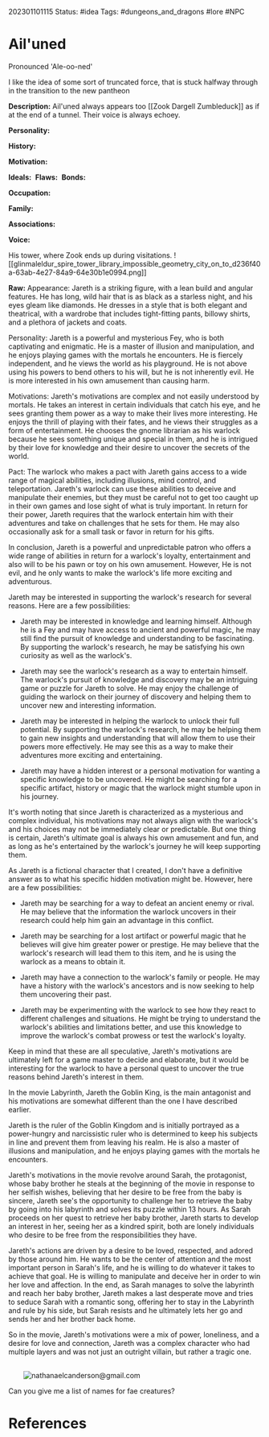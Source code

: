 202301101115
Status: #idea
Tags: #dungeons_and_dragons #lore #NPC 

# Ail'uned
Pronounced 'Ale-oo-ned'

I like the idea of some sort of truncated force, that is stuck halfway through in the transition to the new pantheon

**Description:** Ail'uned always appears too [[Zook Dargell Zumbleduck]] as if at the end of a tunnel. Their voice is always echoey.

**Personality:** 

**History:** 

**Motivation:** 

**Ideals:** 
**Flaws:** 
**Bonds:** 

**Occupation:** 

**Family:** 

**Associations:** 

**Voice:** 

His tower, where Zook ends up during visitations.
![[glinmaleldur_spire_tower_library_impossible_geometry_city_on_to_d236f40a-63ab-4e27-84a9-64e30b1e0994.png]]

**Raw:**
Appearance: Jareth is a striking figure, with a lean build and angular features. He has long, wild hair that is as black as a starless night, and his eyes gleam like diamonds. He dresses in a style that is both elegant and theatrical, with a wardrobe that includes tight-fitting pants, billowy shirts, and a plethora of jackets and coats.

Personality: Jareth is a powerful and mysterious Fey, who is both captivating and enigmatic. He is a master of illusion and manipulation, and he enjoys playing games with the mortals he encounters. He is fiercely independent, and he views the world as his playground. He is not above using his powers to bend others to his will, but he is not inherently evil. He is more interested in his own amusement than causing harm.

Motivations: Jareth's motivations are complex and not easily understood by mortals. He takes an interest in certain individuals that catch his eye, and he sees granting them power as a way to make their lives more interesting. He enjoys the thrill of playing with their fates, and he views their struggles as a form of entertainment. He chooses the gnome librarian as his warlock because he sees something unique and special in them, and he is intrigued by their love for knowledge and their desire to uncover the secrets of the world.

Pact: The warlock who makes a pact with Jareth gains access to a wide range of magical abilities, including illusions, mind control, and teleportation. Jareth's warlock can use these abilities to deceive and manipulate their enemies, but they must be careful not to get too caught up in their own games and lose sight of what is truly important. In return for their power, Jareth requires that the warlock entertain him with their adventures and take on challenges that he sets for them. He may also occasionally ask for a small task or favor in return for his gifts.

In conclusion, Jareth is a powerful and unpredictable patron who offers a wide range of abilities in return for a warlock's loyalty, entertainment and also will to be his pawn or toy on his own amusement. However, He is not evil, and he only wants to make the warlock's life more exciting and adventurous.

Jareth may be interested in supporting the warlock's research for several reasons. Here are a few possibilities:

-   Jareth may be interested in knowledge and learning himself. Although he is a Fey and may have access to ancient and powerful magic, he may still find the pursuit of knowledge and understanding to be fascinating. By supporting the warlock's research, he may be satisfying his own curiosity as well as the warlock's.
    
-   Jareth may see the warlock's research as a way to entertain himself. The warlock's pursuit of knowledge and discovery may be an intriguing game or puzzle for Jareth to solve. He may enjoy the challenge of guiding the warlock on their journey of discovery and helping them to uncover new and interesting information.
    
-   Jareth may be interested in helping the warlock to unlock their full potential. By supporting the warlock's research, he may be helping them to gain new insights and understanding that will allow them to use their powers more effectively. He may see this as a way to make their adventures more exciting and entertaining.
    
-   Jareth may have a hidden interest or a personal motivation for wanting a specific knowledge to be uncovered. He might be searching for a specific artifact, history or magic that the warlock might stumble upon in his journey.
    

It's worth noting that since Jareth is characterized as a mysterious and complex individual, his motivations may not always align with the warlock's and his choices may not be immediately clear or predictable. But one thing is certain, Jareth's ultimate goal is always his own amusement and fun, and as long as he's entertained by the warlock's journey he will keep supporting them.

As Jareth is a fictional character that I created, I don't have a definitive answer as to what his specific hidden motivation might be. However, here are a few possibilities:

-   Jareth may be searching for a way to defeat an ancient enemy or rival. He may believe that the information the warlock uncovers in their research could help him gain an advantage in this conflict.
    
-   Jareth may be searching for a lost artifact or powerful magic that he believes will give him greater power or prestige. He may believe that the warlock's research will lead them to this item, and he is using the warlock as a means to obtain it.
    
-   Jareth may have a connection to the warlock's family or people. He may have a history with the warlock's ancestors and is now seeking to help them uncovering their past.
    
-   Jareth may be experimenting with the warlock to see how they react to different challenges and situations. He might be trying to understand the warlock's abilities and limitations better, and use this knowledge to improve the warlock's combat prowess or test the warlock's loyalty.
    

Keep in mind that these are all speculative, Jareth's motivations are ultimately left for a game master to decide and elaborate, but it would be interesting for the warlock to have a personal quest to uncover the true reasons behind Jareth's interest in them.

In the movie Labyrinth, Jareth the Goblin King, is the main antagonist and his motivations are somewhat different than the one I have described earlier.

Jareth is the ruler of the Goblin Kingdom and is initially portrayed as a power-hungry and narcissistic ruler who is determined to keep his subjects in line and prevent them from leaving his realm. He is also a master of illusions and manipulation, and he enjoys playing games with the mortals he encounters.

Jareth's motivations in the movie revolve around Sarah, the protagonist, whose baby brother he steals at the beginning of the movie in response to her selfish wishes, believing that her desire to be free from the baby is sincere, Jareth see's the opportunity to challenge her to retrieve the baby by going into his labyrinth and solves its puzzle within 13 hours. As Sarah proceeds on her quest to retrieve her baby brother, Jareth starts to develop an interest in her, seeing her as a kindred spirit, both are lonely individuals who desire to be free from the responsibilities they have.

Jareth's actions are driven by a desire to be loved, respected, and adored by those around him. He wants to be the center of attention and the most important person in Sarah's life, and he is willing to do whatever it takes to achieve that goal. He is willing to manipulate and deceive her in order to win her love and affection. In the end, as Sarah manages to solve the labyrinth and reach her baby brother, Jareth makes a last desperate move and tries to seduce Sarah with a romantic song, offering her to stay in the Labyrinth and rule by his side, but Sarah resists and he ultimately lets her go and sends her and her brother back home.

So in the movie, Jareth's motivations were a mix of power, loneliness, and a desire for love and connection, Jareth was a complex character who had multiple layers and was not just an outright villain, but rather a tragic one.

![](data:image/svg+xml,%3csvg%20xmlns=%27http://www.w3.org/2000/svg%27%20version=%271.1%27%20width=%2730%27%20height=%2730%27/%3e)![nathanaelcanderson@gmail.com](https://chat.openai.com/_next/image?url=https%3A%2F%2Fs.gravatar.com%2Favatar%2F776074523fcea3a9f2aa0be06b945aa1%3Fs%3D480%26r%3Dpg%26d%3Dhttps%253A%252F%252Fcdn.auth0.com%252Favatars%252Fna.png&w=64&q=75)

Can you give me a list of names for fae creatures?

# References